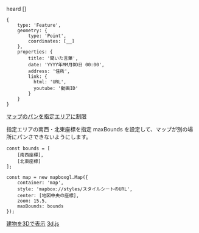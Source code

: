 heard []
```
{
    type: 'Feature',
    geometry: {
        type: 'Point',
        coordinates: [__]
    },
    properties: {
        title: '聞いた言葉',
        date: 'YYYY年MM月DD日 00:00',
        address: '住所',
        link: {
          html: 'URL',
          youtube: '動画ID'
        }
    }
}

```

[マップのパンを指定エリアに制限](https://docs.mapbox.com/jp/mapbox-gl-js/example/restrict-bounds/)

指定エリアの南西・北東座標を指定
maxBounds を設定して、マップが別の場所にパンさできないようにします。

```
const bounds = [
    [南西座標],
    [北東座標]
];

const map = new mapboxgl.Map({
    container: 'map',
    style: 'mapbox://styles/スタイルシートのURL',
    center: [地図中央の座標],
    zoom: 15.5,
    maxBounds: bounds
});
```

[建物を3Dで表示](https://docs.mapbox.com/jp/mapbox-gl-js/example/3d-buildings/)
[3d.js](www/js/3d.js)